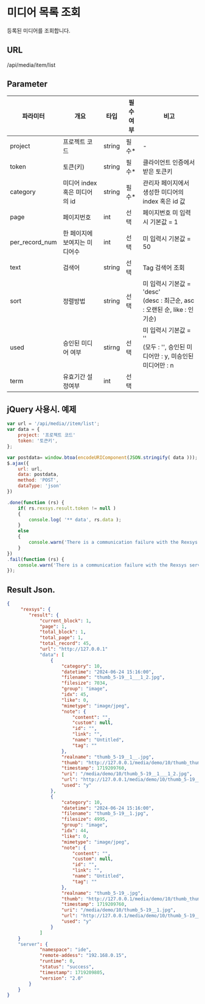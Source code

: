 미디어 목록 조회
==========================

등록된 미디어를 조회합니다.

## URL

/api/media/item/list

## Parameter

|파라미터|개요|타입|필수여부|비고|
|---|---|---|---|---|
|project|프로젝트 코드|string|필수*|-|
|token|토큰(키)|string|필수*|클라이언트 인증에서 받은 토큰키|
|category|미디어 index 혹은 미디어의 id|string|필수*|관리자 페이지에서 생성한 미디어의 index 혹은 id 값|
|page|페이지번호|int|선택|페이지번호 미 입력시 기본값 = 1 |
|per_record_num|한 페이지에 보여지는 미디어수|int|선택|미 입력시 기본값 = 50|
|text|검색어|string|선택|Tag 검색어 조회|
|sort|정렬방법|string|선택|미 입력시 기본값 = 'desc'<br>(desc : 최근순, asc : 오랜된 순, like : 인기순)|
|used|승인된 미디어 여부|stirng|선택|미 입력시 기본값 = ''<br>(모두 : '', 승인된 미디어만 : y, 미승인된 미디어만 : n|
|term|유효기간 설정여부|int|선택||미 입력시 기본값 = ''<br>(모두 : '', 유효기간 설정된 미디어만 : y |

## jQuery 사용시. 예제

```javascript
var url = '/api/media//item/list';
var data = {
	project: '프로젝트 코드'
	token: '토큰키',
};

var postdata= window.btoa(encodeURIComponent(JSON.stringify( data )));
$.ajax({
	url: url,
	data: postdata,
	method: 'POST',
	dataType: 'json'
})

.done(function (rs) {
	if( rs.rexsys.result.token != null )
	{
		console.log( '** data', rs.data );	
	}
	else
	{
		console.warn('There is a communication failure with the Rexsys server.');
	}
})
.fail(function (rs) {
	console.warn('There is a communication failure with the Rexsys server.');
});
```

## Result Json.

```json
{
     "rexsys": {
        "result": {
            "current_block": 1,
			"page": 1,
            "total_block": 1,
            "total_page": 1,
            "total_record": 45,
            "url": "http://127.0.0.1"	
            "data": [
                {
                    "category": 10,
                    "datetime": "2024-06-24 15:16:00",
                    "filename": "thumb_5-19__1___1_2.jpg",
                    "filesize": 7034,
                    "group": "image",
                    "idx": 45,
                    "like": 0,
                    "mimetype": "image/jpeg",
                    "note": {
                        "content": "",
                        "custom": null,
                        "id": "",
                        "link": "",
                        "name": "Untitled",
                        "tag": ""
                    },
                    "realname": "thumb_5-19__1__.jpg",
                    "thumb": "http://127.0.0.1/media/demo/10/thumb_thumb_5-19__1___1_2.jpg",
                    "timestamp": 1719209760,
                    "uri": "/media/demo/10/thumb_5-19__1___1_2.jpg",
                    "url": "http://127.0.0.1/media/demo/10/thumb_5-19__1___1_2.jpg",
                    "used": "y"
                },
                {
                    "category": 10,
                    "datetime": "2024-06-24 15:16:00",
                    "filename": "thumb_5-19__1.jpg",
                    "filesize": 4995,
                    "group": "image",
                    "idx": 44,
                    "like": 0,
                    "mimetype": "image/jpeg",
                    "note": {
                        "content": "",
                        "custom": null,
                        "id": "",
                        "link": "",
                        "name": "Untitled",
                        "tag": ""
                    },
                    "realname": "thumb_5-19_.jpg",
                    "thumb": "http://127.0.0.1/media/demo/10/thumb_thumb_5-19__1.jpg",
                    "timestamp": 1719209760,
                    "uri": "/media/demo/10/thumb_5-19__1.jpg",
                    "url": "http://127.0.0.1/media/demo/10/thumb_5-19__1.jpg",
                    "used": "y"
                }
			]
	}
	"server": {
            "namespace": "ide",
            "remote-addess": "192.168.0.15",
            "runtime": 0,
            "status": "success",
            "timestamp": 1719209805,
            "version": "2.0"
        }
	}
}
```
